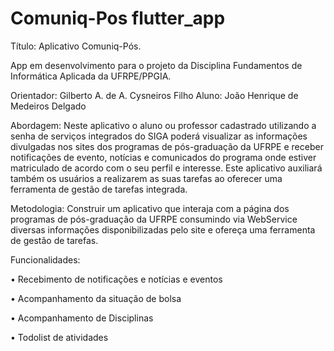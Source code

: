 # Comuniq-Pos  flutter_app

Título: Aplicativo Comuniq-Pós.

App em desenvolvimento para o projeto da Disciplina Fundamentos de Informática Aplicada da UFRPE/PPGIA.

Orientador: Gilberto A. de A. Cysneiros Filho
Aluno: João Henrique de Medeiros Delgado

Abordagem: Neste aplicativo o aluno ou professor cadastrado utilizando a senha de serviços integrados do SIGA poderá visualizar as informações divulgadas nos sites dos programas de pós-graduação da UFRPE e receber notificações de evento, notícias e comunicados do programa onde estiver matriculado de acordo com o seu perfil e interesse. Este aplicativo auxiliará também os usuários a realizarem as suas tarefas ao oferecer uma ferramenta de gestão de tarefas integrada.

Metodologia: Construir um aplicativo que interaja com a página dos programas de pós-graduação da UFRPE consumindo via WebService diversas informações disponibilizadas pelo site e ofereça uma ferramenta de gestão de tarefas.

Funcionalidades:

•	Recebimento de notificações e notícias e eventos

•	Acompanhamento da situação de bolsa

•	Acompanhamento de Disciplinas

•	Todolist de atividades
